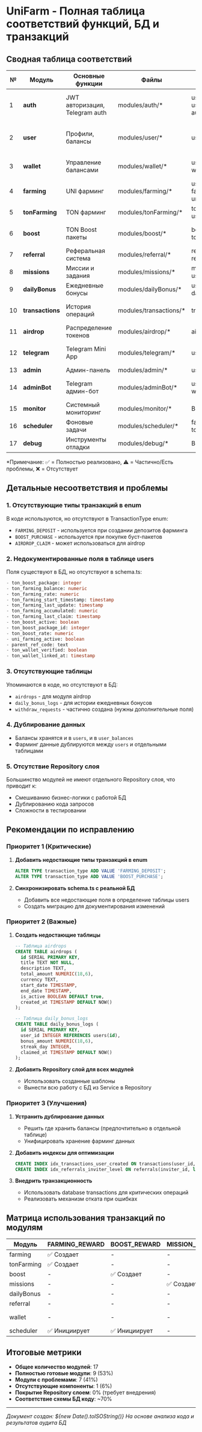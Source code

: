 # UniFarm - Полная таблица соответствий функций, БД и транзакций

## Сводная таблица соответствий

| № | Модуль | Основные функции | Файлы | Таблицы БД | Ключевые поля | Типы транзакций | Статус |
|---|--------|------------------|-------|------------|---------------|-----------------|--------|
| 1 | **auth** | JWT авторизация, Telegram auth | modules/auth/* | users, user_sessions, auth_users | telegram_id, username, session_token, expires_at | - | ✅ Полный |
| 2 | **user** | Профили, балансы | modules/user/* | users | id, telegram_id, balance_uni, balance_ton, ref_code | - | ⚠️ Доп. поля в БД |
| 3 | **wallet** | Управление балансами | modules/wallet/* | users, transactions, withdraw_requests | balance_uni, balance_ton, ton_wallet_address | DEPOSIT, WITHDRAWAL | ✅ Полный |
| 4 | **farming** | UNI фарминг | modules/farming/* | users, farming_deposits, uni_farming_deposits | amount_uni, rate_uni, last_claim | FARMING_REWARD | ⚠️ FARMING_DEPOSIT отсутствует |
| 5 | **tonFarming** | TON фарминг | modules/tonFarming/* | ton_boost_deposits, users* | ton_amount, rate_ton_per_second | FARMING_REWARD | ⚠️ Доп. поля в users |
| 6 | **boost** | TON Boost пакеты | modules/boost/* | boost_deposits, ton_boost_deposits | boost_id, bonus_uni, end_date | BOOST_REWARD | ⚠️ BOOST_PURCHASE отсутствует |
| 7 | **referral** | Реферальная система | modules/referral/* | referrals, referral_earnings | inviter_id, level (1-20), reward_uni | REFERRAL_REWARD | ✅ Полный |
| 8 | **missions** | Миссии и задания | modules/missions/* | missions, user_missions | type, reward_uni, completed_at | MISSION_REWARD | ✅ Полный |
| 9 | **dailyBonus** | Ежедневные бонусы | modules/dailyBonus/* | users, transactions, daily_bonus_logs* | checkin_streak, checkin_last_date | DAILY_BONUS | ⚠️ daily_bonus_logs отсутствует |
| 10 | **transactions** | История операций | modules/transactions/* | transactions | transaction_type, amount, currency, status | Все типы | ✅ Полный |
| 11 | **airdrop** | Распределение токенов | modules/airdrop/* | airdrops* | - | - | ❌ Таблица отсутствует |
| 12 | **telegram** | Telegram Mini App | modules/telegram/* | users | telegram_id, username, first_name | - | ✅ Полный |
| 13 | **admin** | Админ-панель | modules/admin/* | users | is_admin | - | ✅ Полный |
| 14 | **adminBot** | Telegram админ-бот | modules/adminBot/* | users, withdraw_requests | - | - | ⚠️ withdraw_requests частично |
| 15 | **monitor** | Системный мониторинг | modules/monitor/* | Все таблицы | - | - | ✅ Полный |
| 16 | **scheduler** | Фоновые задачи | modules/scheduler/* | farming_deposits, ton_boost_deposits | - | FARMING_REWARD, BOOST_REWARD | ✅ Полный |
| 17 | **debug** | Инструменты отладки | modules/debug/* | Все таблицы | - | - | ✅ Полный |

*Примечание: ✅ = Полностью реализовано, ⚠️ = Частично/Есть проблемы, ❌ = Отсутствует

## Детальные несоответствия и проблемы

### 1. Отсутствующие типы транзакций в enum
В коде используются, но отсутствуют в TransactionType enum:
- `FARMING_DEPOSIT` - используется при создании депозитов фарминга
- `BOOST_PURCHASE` - используется при покупке буст-пакетов
- `AIRDROP_CLAIM` - может использоваться для airdrop

### 2. Недокументированные поля в таблице users
Поля существуют в БД, но отсутствуют в schema.ts:
```sql
- ton_boost_package: integer
- ton_farming_balance: numeric
- ton_farming_rate: numeric
- ton_farming_start_timestamp: timestamp
- ton_farming_last_update: timestamp
- ton_farming_accumulated: numeric
- ton_farming_last_claim: timestamp
- ton_boost_active: boolean
- ton_boost_package_id: integer
- ton_boost_rate: numeric
- uni_farming_active: boolean
- parent_ref_code: text
- ton_wallet_verified: boolean
- ton_wallet_linked_at: timestamp
```

### 3. Отсутствующие таблицы
Упоминаются в коде, но отсутствуют в БД:
- `airdrops` - для модуля airdrop
- `daily_bonus_logs` - для истории ежедневных бонусов
- `withdraw_requests` - частично создана (нужны дополнительные поля)

### 4. Дублирование данных
- Балансы хранятся и в `users`, и в `user_balances`
- Фарминг данные дублируются между `users` и отдельными таблицами

### 5. Отсутствие Repository слоя
Большинство модулей не имеют отдельного Repository слоя, что приводит к:
- Смешиванию бизнес-логики с работой БД
- Дублированию кода запросов
- Сложности в тестировании

## Рекомендации по исправлению

### Приоритет 1 (Критические)
1. **Добавить недостающие типы транзакций в enum**
   ```sql
   ALTER TYPE transaction_type ADD VALUE 'FARMING_DEPOSIT';
   ALTER TYPE transaction_type ADD VALUE 'BOOST_PURCHASE';
   ```

2. **Синхронизировать schema.ts с реальной БД**
   - Добавить все недостающие поля в определение таблицы users
   - Создать миграцию для документирования изменений

### Приоритет 2 (Важные)
1. **Создать недостающие таблицы**
   ```sql
   -- Таблица airdrops
   CREATE TABLE airdrops (
     id SERIAL PRIMARY KEY,
     title TEXT NOT NULL,
     description TEXT,
     total_amount NUMERIC(18,6),
     currency TEXT,
     start_date TIMESTAMP,
     end_date TIMESTAMP,
     is_active BOOLEAN DEFAULT true,
     created_at TIMESTAMP DEFAULT NOW()
   );

   -- Таблица daily_bonus_logs
   CREATE TABLE daily_bonus_logs (
     id SERIAL PRIMARY KEY,
     user_id INTEGER REFERENCES users(id),
     bonus_amount NUMERIC(18,6),
     streak_day INTEGER,
     claimed_at TIMESTAMP DEFAULT NOW()
   );
   ```

2. **Добавить Repository слой для всех модулей**
   - Использовать созданные шаблоны
   - Вынести всю работу с БД из Service в Repository

### Приоритет 3 (Улучшения)
1. **Устранить дублирование данных**
   - Решить где хранить балансы (предпочтительно в отдельной таблице)
   - Унифицировать хранение фарминг данных

2. **Добавить индексы для оптимизации**
   ```sql
   CREATE INDEX idx_transactions_user_created ON transactions(user_id, created_at DESC);
   CREATE INDEX idx_referrals_inviter_level ON referrals(inviter_id, level);
   ```

3. **Внедрить транзакционность**
   - Использовать database transactions для критических операций
   - Реализовать механизм отката при ошибках

## Матрица использования транзакций по модулям

| Модуль | FARMING_REWARD | BOOST_REWARD | MISSION_REWARD | DAILY_BONUS | REFERRAL_REWARD | WITHDRAWAL | DEPOSIT |
|--------|----------------|--------------|----------------|-------------|-----------------|------------|---------|
| farming | ✅ Создает | - | - | - | - | - | - |
| tonFarming | ✅ Создает | - | - | - | - | - | - |
| boost | - | ✅ Создает | - | - | - | - | - |
| missions | - | - | ✅ Создает | - | - | - | - |
| dailyBonus | - | - | - | ✅ Создает | - | - | - |
| referral | - | - | - | - | ✅ Создает | - | - |
| wallet | - | - | - | - | - | ✅ Создает | ✅ Создает |
| scheduler | ✅ Инициирует | ✅ Инициирует | - | - | ✅ Инициирует | - | - |

## Итоговые метрики

- **Общее количество модулей**: 17
- **Полностью готовые модули**: 9 (53%)
- **Модули с проблемами**: 7 (41%)
- **Отсутствующие компоненты**: 1 (6%)
- **Покрытие Repository слоем**: 0% (требует внедрения)
- **Соответствие схемы БД коду**: ~70%

---
*Документ создан: ${new Date().toISOString()}*
*На основе анализа кода и результатов аудита БД*